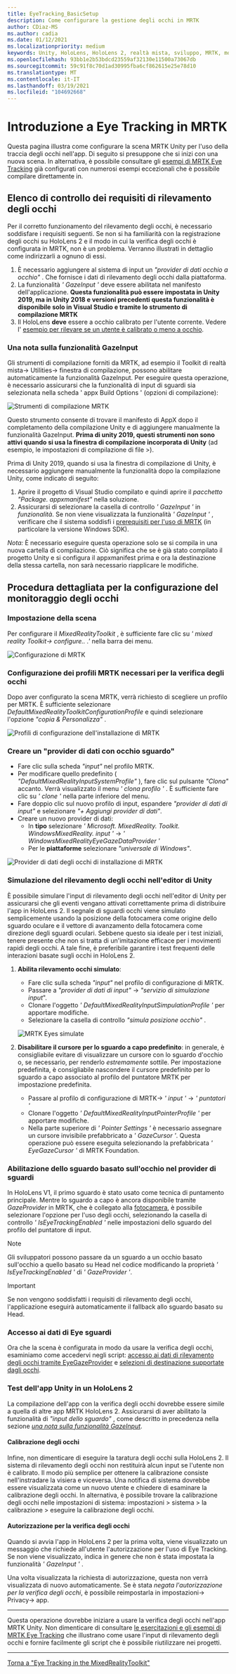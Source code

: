 ```yaml
---
title: EyeTracking_BasicSetup
description: Come configurare la gestione degli occhi in MRTK
author: CDiaz-MS
ms.author: cadia
ms.date: 01/12/2021
ms.localizationpriority: medium
keywords: Unity, HoloLens, HoloLens 2, realtà mista, sviluppo, MRTK, monitoraggio degli occhi,
ms.openlocfilehash: 93bb1e2b53bdcd23559af32130e11500a73067db
ms.sourcegitcommit: 59c91f8c70d1ad30995fba6cf862615e25e78d10
ms.translationtype: MT
ms.contentlocale: it-IT
ms.lasthandoff: 03/19/2021
ms.locfileid: "104692668"
---
```

# <a name="getting-started-with-eye-tracking-in-mrtk"></a>Introduzione a Eye Tracking in MRTK

Questa pagina illustra come configurare la scena MRTK Unity per l'uso della traccia degli occhi nell'app.
Di seguito si presuppone che si inizi con una nuova scena.
In alternativa, è possibile consultare gli [esempi di MRTK Eye Tracking](EyeTracking_ExamplesOverview.md) già configurati con numerosi esempi eccezionali che è possibile compilare direttamente in.

## <a name="eye-tracking-requirements-checklist"></a>Elenco di controllo dei requisiti di rilevamento degli occhi

Per il corretto funzionamento del rilevamento degli occhi, è necessario soddisfare i requisiti seguenti.
Se non si ha familiarità con la registrazione degli occhi su HoloLens 2 e il modo in cui la verifica degli occhi è configurata in MRTK, non è un problema.
Verranno illustrati in dettaglio come indirizzarli a ognuno di essi.

1. È necessario aggiungere al sistema di input un _"provider di dati occhio a occhio"_ . Che fornisce i dati di rilevamento degli occhi dalla piattaforma.
2. La funzionalità _' GazeInput '_ deve essere abilitata nel manifesto dell'applicazione.
   **Questa funzionalità può essere impostata in Unity 2019, ma in Unity 2018 e versioni precedenti questa funzionalità è disponibile solo in Visual Studio e tramite lo strumento di compilazione MRTK**
3. Il HoloLens **deve** essere a occhio calibrato per l'utente corrente. Vedere l' [esempio per rilevare se un utente è calibrato o meno a occhio](EyeTracking_IsUserCalibrated.md).

### <a name="a-note-on-the-gazeinput-capability"></a>Una nota sulla funzionalità GazeInput

Gli strumenti di compilazione forniti da MRTK, ad esempio il Toolkit di realtà mista-> Utilities-> finestra di compilazione, possono abilitare automaticamente la funzionalità GazeInput. Per eseguire questa operazione, è necessario assicurarsi che la funzionalità di input di sguardi sia selezionata nella scheda ' appx Build Options ' (opzioni di compilazione):

![Strumenti di compilazione MRTK](../Images/EyeTracking/mrtk_et_buildsetup.png)

Questo strumento consente di trovare il manifesto di AppX dopo il completamento della compilazione Unity e di aggiungere manualmente la funzionalità GazeInput.
**Prima di unity 2019, questi strumenti non sono attivi quando si usa la finestra di compilazione incorporata di Unity** (ad esempio, le impostazioni di compilazione di file >).

Prima di Unity 2019, quando si usa la finestra di compilazione di Unity, è necessario aggiungere manualmente la funzionalità dopo la compilazione Unity, come indicato di seguito:

1. Aprire il progetto di Visual Studio compilato e quindi aprire il _pacchetto "Package. appxmanifest"_ nella soluzione.
2. Assicurarsi di selezionare la casella di controllo _' GazeInput '_ in _funzionalità_. Se non viene visualizzata la funzionalità _' GazeInput '_ , verificare che il sistema soddisfi i [prerequisiti per l'uso di MRTK](../../Installation.md#prerequisites) (in particolare la versione Windows SDK).

_Nota:_ È necessario eseguire questa operazione solo se si compila in una nuova cartella di compilazione.
Ciò significa che se è già stato compilato il progetto Unity e si configura il appxmanifest prima e ora la destinazione della stessa cartella, non sarà necessario riapplicare le modifiche.

## <a name="setting-up-eye-tracking-step-by-step"></a>Procedura dettagliata per la configurazione del monitoraggio degli occhi

### <a name="setting-up-the-scene"></a>Impostazione della scena

Per configurare il _MixedRealityToolkit_ , è sufficiente fare clic su _' mixed reality Toolkit-> configure.. .'_ nella barra dei menu.

![Configurazione di MRTK](../Images/EyeTracking/mrtk_setup_configure.jpg)

### <a name="setting-up-the-mrtk-profiles-required-for-eye-tracking"></a>Configurazione dei profili MRTK necessari per la verifica degli occhi

Dopo aver configurato la scena MRTK, verrà richiesto di scegliere un profilo per MRTK.
È sufficiente selezionare _DefaultMixedRealityToolkitConfigurationProfile_ e quindi selezionare l'opzione _"copia & Personalizza"_ .

![Profili di configurazione dell'installazione di MRTK](../Images/EyeTracking/mrtk_setup_configprofile.jpg)

### <a name="create-an-eye-gaze-data-provider"></a>Creare un "provider di dati con occhio sguardo"

- Fare clic sulla scheda _"input"_ nel profilo MRTK.
- Per modificare quello predefinito ( _"DefaultMixedRealityInputSystemProfile"_ ), fare clic sul pulsante _"Clona"_ accanto. Verrà visualizzato il menu _' clona profilo '_ . È sufficiente fare clic su _' clone '_ nella parte inferiore del menu.
- Fare doppio clic sul nuovo profilo di input, espandere _"provider di dati di input"_ e selezionare _"+ Aggiungi provider di dati"_.
- Creare un nuovo provider di dati:
  - In **tipo** selezionare _' Microsoft. MixedReality. Toolkit. WindowsMixedReality. input '_  ->  _' WindowsMixedRealityEyeGazeDataProvider '_
  - Per le **piattaforme** selezionare _"universale di Windows"_.

![Provider di dati degli occhi di installazione di MRTK](../Images/EyeTracking/mrtk_setup_eyes_dataprovider.jpg)

### <a name="simulating-eye-tracking-in-the-unity-editor"></a>Simulazione del rilevamento degli occhi nell'editor di Unity

È possibile simulare l'input di rilevamento degli occhi nell'editor di Unity per assicurarsi che gli eventi vengano attivati correttamente prima di distribuire l'app in HoloLens 2.
Il segnale di sguardi occhi viene simulato semplicemente usando la posizione della fotocamera come origine dello sguardo oculare e il vettore di avanzamento della fotocamera come direzione degli sguardi oculari.
Sebbene questo sia ideale per i test iniziali, tenere presente che non si tratta di un'imitazione efficace per i movimenti rapidi degli occhi.
A tale fine, è preferibile garantire i test frequenti delle interazioni basate sugli occhi in HoloLens 2.

1. **Abilita rilevamento occhi simulato**:
    - Fare clic sulla scheda _"input"_ nel profilo di configurazione di MRTK.
    - Passare a _"provider di dati di input"_  ->  _"servizio di simulazione input_".
    - Clonare l'oggetto _' DefaultMixedRealityInputSimpulationProfile '_ per apportare modifiche.
    - Selezionare la casella di controllo _"simula posizione occhio"_ .

    ![MRTK Eyes simulate](../Images/EyeTracking/mrtk_setup_eyes_simulate.jpg)

2. **Disabilitare il cursore per lo sguardo a capo predefinito**: in generale, è consigliabile evitare di visualizzare un cursore con lo sguardo d'occhio o, se necessario, per renderlo _estremamente_ sottile.
Per impostazione predefinita, è consigliabile nascondere il cursore predefinito per lo sguardo a capo associato al profilo del puntatore MRTK per impostazione predefinita.
    - Passare al profilo di configurazione di MRTK-> _' input '_  ->  _' puntatori '_
    - Clonare l'oggetto _' DefaultMixedRealityInputPointerProfile '_ per apportare modifiche.
    - Nella parte superiore di _' Pointer Settings '_ è necessario assegnare un cursore invisibile prefabbricato a _' GazeCursor '_. Questa operazione può essere eseguita selezionando la prefabbricata _' EyeGazeCursor '_ di MRTK Foundation.

### <a name="enabling-eye-based-gaze-in-the-gaze-provider"></a>Abilitazione dello sguardo basato sull'occhio nel provider di sguardi

In HoloLens V1, il primo sguardo è stato usato come tecnica di puntamento principale.
Mentre lo sguardo a capo è ancora disponibile tramite _GazeProvider_ in MRTK, che è collegato alla [fotocamera](https://docs.unity3d.com/ScriptReference/Camera.html), è possibile selezionare l'opzione per l'uso degli occhi, selezionando la casella di controllo _' IsEyeTrackingEnabled '_ nelle impostazioni dello sguardo del profilo del puntatore di input.

>[!NOTE]
>Gli sviluppatori possono passare da un sguardo a un occhio basato sull'occhio a quello basato su Head nel codice modificando la proprietà _' IsEyeTrackingEnabled '_ di _' GazeProvider '_.  

>[!IMPORTANT]
>Se non vengono soddisfatti i requisiti di rilevamento degli occhi, l'applicazione eseguirà automaticamente il fallback allo sguardo basato su Head.

### <a name="accessing-eye-gaze-data"></a>Accesso ai dati di Eye sguardi

Ora che la scena è configurata in modo da usare la verifica degli occhi, esaminiamo come accedervi negli script: [accesso ai dati di rilevamento degli occhi tramite EyeGazeProvider](EyeTracking_EyeGazeProvider.md) e [selezioni di destinazione supportate dagli occhi](EyeTracking_TargetSelection.md).

### <a name="testing-your-unity-app-on-a-hololens-2"></a>Test dell'app Unity in un HoloLens 2

La compilazione dell'app con la verifica degli occhi dovrebbe essere simile a quella di altre app MRTK HoloLens 2. Assicurarsi di aver abilitato la funzionalità di *"input dello sguardo"* , come descritto in precedenza nella sezione [*una nota sulla funzionalità GazeInput*](#a-note-on-the-gazeinput-capability).

#### <a name="eye-calibration"></a>Calibrazione degli occhi

Infine, non dimenticare di eseguire la taratura degli occhi sulla HoloLens 2.
Il sistema di rilevamento degli occhi non restituirà alcun input se l'utente non è calibrato.
Il modo più semplice per ottenere la calibrazione consiste nell'instradare la visiera e viceversa.
Una notifica di sistema dovrebbe essere visualizzata come un nuovo utente e chiedere di esaminare la calibrazione degli occhi.
In alternativa, è possibile trovare la calibrazione degli occhi nelle impostazioni di sistema: impostazioni > sistema > la calibrazione > eseguire la calibrazione degli occhi.

#### <a name="eye-tracking-permission"></a>Autorizzazione per la verifica degli occhi

Quando si avvia l'app in HoloLens 2 per la prima volta, viene visualizzato un messaggio che richiede all'utente l'autorizzazione per l'uso di Eye Tracking.
Se non viene visualizzato, indica in genere che non è stata impostata la funzionalità _' GazeInput '_ .

Una volta visualizzata la richiesta di autorizzazione, questa non verrà visualizzata di nuovo automaticamente.
Se è stata _negata l'autorizzazione per la verifica degli occhi_, è possibile reimpostarla in impostazioni-> Privacy-> app.

---

Questa operazione dovrebbe iniziare a usare la verifica degli occhi nell'app MRTK Unity.
Non dimenticare di consultare [le esercitazioni e gli esempi di MRTK Eye Tracking](EyeTracking_ExamplesOverview.md) che illustrano come usare l'input di rilevamento degli occhi e fornire facilmente gli script che è possibile riutilizzare nei progetti.

---
[Torna a "Eye Tracking in the MixedRealityToolkit"](EyeTracking_Main.md)
